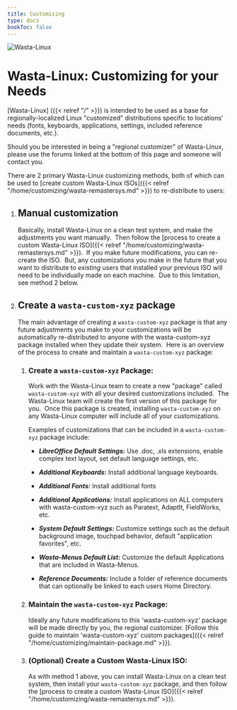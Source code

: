 ```yaml
---
title: Customizing
type: docs
bookToc: false
---
```


![Wasta-Linux](/media/wasta-linux-round-128.png)

# Wasta-Linux: Customizing for your Needs

[Wasta-Linux] ({{< relref "/" >}}) is intended to be used as a base for regionally-localized Linux "customized" distributions specific to locations' needs (fonts, keyboards, applications, settings, included reference documents, etc.). 

Should you be interested in being a "regional customizer" of Wasta-Linux, please use the forums linked at the bottom of this page and someone will contact you.

There are 2 primary Wasta-Linux customizing methods, both of which can be used to [create custom Wasta-Linux ISOs]({{< relref "/home/customizing/wasta-remastersys.md" >}}) to re-distribute to users:

1. ## Manual customization

    Basically, install Wasta-Linux on a clean test system, and make the adjustments you want manually.  Then follow the [process to create a custom Wasta-Linux ISO]({{< relref "/home/customizing/wasta-remastersys.md" >}}).  If you make future modifications, you can re-create the ISO.  But, any customizations you make in the future that you want to distribute to *existing* users that installed your previous ISO will need to be individually made on each machine.  Due to this limitation, see method 2 below.

2. ## Create a ```wasta-custom-xyz``` package

    The main advantage of creating a ```wasta-custom-xyz``` package is that any future adjustments you make to your customizations will be automatically re-distributed to anyone with the wasta-custom-xyz package installed when they update their system.  Here is an overview of the process to create and maintain a ```wasta-custom-xyz``` package:

    1. ### Create a ```wasta-custom-xyz``` Package:

        Work with the Wasta-Linux team to create a new "package" called ```wasta-custom-xyz``` with all your desired customizations included.  The Wasta-Linux team will create the first version of this package for you.  Once this package is created, installing ```wasta-custom-xyz``` on any Wasta-Linux computer will include all of your customizations.

        Examples of customizations that can be included in a ```wasta-custom-xyz``` package include:

        - ***LibreOffice Default Settings:*** Use .doc, .xls extensions, enable complex text layout, set default language settings, etc.

        - ***Additional Keyboards:*** Install additional language keyboards.

        - ***Additional Fonts:*** Install additional fonts

        - ***Additional Applications:*** Install applications on ALL computers with wasta-custom-xyz such as Paratext, AdaptIt, FieldWorks, etc.

        - ***System Default Settings:*** Customize settings such as the default background image, touchpad behavior, default "application favorites", etc.

        - ***Wasta-Menus Default List:*** Customize the default Applications that are included in Wasta-Menus.

        - ***Reference Documents:*** Include a folder of reference documents that can optionally be linked to each users Home Directory.

    2. ### Maintain the ```wasta-custom-xyz``` Package:

        Ideally any future modifications to this 'wasta-custom-xyz' package will be made directly by you, the regional customizer. [Follow this guide to maintain 'wasta-custom-xyz' custom packages]({{< relref "/home/customizing/maintain-package.md" >}}).

    3. ### (Optional) Create a Custom Wasta-Linux ISO:

        As with method 1 above, you can install Wasta-Linux on a clean test system, then install your ```wasta-custom-xyz``` package, and then follow the [process to create a custom Wasta-Linux ISO]({{< relref "/home/customizing/wasta-remastersys.md" >}}).
